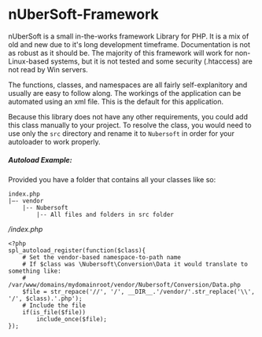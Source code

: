 # nUberSoft-Framework
nUberSoft is a small in-the-works framework Library for PHP. It is a mix of old and new due to it's long development timeframe. Documentation is not as robust as it should be. The majority of this framework will work for non-Linux-based systems, but it is not tested and some security (.htaccess) are not read by Win servers.

The functions, classes, and namespaces are all fairly self-explanitory and usually are easy to follow along. The workings of the application can be automated using an xml file. This is the default for this application.

Because this library does not have any other requirements, you could add this class manually to your project. To resolve the class, you would need to use only the `src` directory and rename it to `Nubersoft` in order for your autoloader to work properly.

##### Autoload Example:

Provided you have a folder that contains all your classes like so:

```
index.php
|–- vendor
    |-- Nubersoft
        |-- All files and folders in src folder
```

*/index.php*

```
<?php
spl_autoload_register(function($class){
	# Set the vendor-based namespace-to-path name
	# If $class was \Nubersoft\Conversion\Data it would translate to something like:
	# /var/www/domains/mydomainroot/vendor/Nubersoft/Conversion/Data.php
	$file = str_repace('//', '/', __DIR__.'/vendor/'.str_replace('\\', '/', $class).'.php');
	# Include the file
	if(is_file($file))
		include_once($file);
});


```
